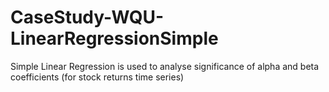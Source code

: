 # CaseStudy-WQU-LinearRegressionSimple
Simple Linear Regression is used to analyse significance of alpha and beta coefficients (for stock returns time series)
